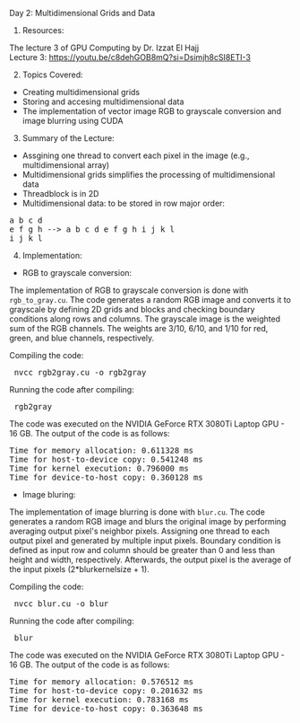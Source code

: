 Day 2: Multidimensional Grids and Data

1) Resources:

The lecture 3 of GPU Computing by Dr. Izzat El Hajj  
Lecture 3: https://youtu.be/c8dehGOB8mQ?si=Dsimjh8cSI8ETI-3  

2) Topics Covered:
- Creating multidimensional grids
- Storing and accesing multidimensional data
- The implementation of vector image RGB to grayscale conversion and image blurring using CUDA

3) Summary of the Lecture:  

- Assgining one thread to convert each pixel in the image (e.g., multidimensional array)
- Multidimensional grids simplifies the processing of multidimensional data
- Threadblock is in 2D
- Multidimensional data: to be stored in row major order:

<pre>
a b c d
e f g h --> a b c d e f g h i j k l
i j k l
</pre>

4) Implementation:

- RGB to grayscale conversion:  

The implementation of RGB to grayscale conversion is done with `rgb_to_gray.cu`. The code generates a random RGB image and converts it to grayscale by defining 2D grids and blocks and checking boundary conditions along rows and columns. The grayscale image is the weighted sum of the RGB channels. The weights are 3/10, 6/10, and 1/10 for red, green, and blue channels, respectively.

Compiling the code:  

<pre> nvcc rgb2gray.cu -o rgb2gray </pre>

Running the code after compiling: 
<pre> rgb2gray </pre>

The code was executed on the NVIDIA GeForce RTX 3080Ti Laptop GPU - 16 GB. The output of the code is as follows:

<pre>Time for memory allocation: 0.611328 ms
Time for host-to-device copy: 0.541248 ms
Time for kernel execution: 0.796000 ms
Time for device-to-host copy: 0.360128 ms
</pre>

- Image bluring:  

The implementation of image blurring is done with `blur.cu`. The code generates a random RGB image and blurs the original image by performing averaging output pixel's neighbor pixels. Assigning one thread to each output pixel and generated by multiple input pixels. Boundary condition is defined as input row and column should be greater than 0 and less than height and width, respectively. Afterwards, the output pixel is the average of the input pixels (2*blurkernelsize + 1).

Compiling the code:  

<pre> nvcc blur.cu -o blur </pre>

Running the code after compiling: 
<pre> blur </pre>

The code was executed on the NVIDIA GeForce RTX 3080Ti Laptop GPU - 16 GB. The output of the code is as follows:

<pre>Time for memory allocation: 0.576512 ms
Time for host-to-device copy: 0.201632 ms
Time for kernel execution: 0.783168 ms
Time for device-to-host copy: 0.363648 ms
</pre>